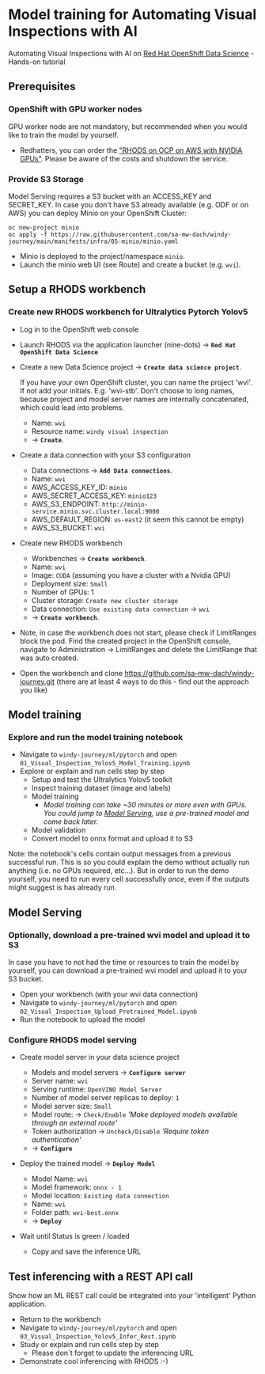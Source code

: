 # Model training for Automating Visual Inspections with AI
Automating Visual Inspections with AI on [Red Hat OpenShift Data Science](https://www.redhat.com/en/technologies/cloud-computing/openshift/openshift-data-science) - Hands-on tutorial

## Prerequisites

### OpenShift with GPU worker nodes 
GPU worker node are not mandatory, but recommended when you would like to train the model by yourself.

- Redhatters, you can order the ["RHODS on OCP on AWS with NVIDIA GPUs"](https://demo.redhat.com/catalog?search=Nvidia). Please be aware of the costs and shutdown the service.


### Provide S3 Storage
Model Serving requires a S3 bucket with an ACCESS_KEY and SECRET_KEY. In case you don't have S3 already available (e.g. ODF or on AWS) you can deploy Minio on your OpenShift Cluster:

```
oc new-project minio
oc apply -f https://raw.githubusercontent.com/sa-mw-dach/windy-journey/main/manifests/infra/05-minio/minio.yaml
```

- Minio is deployed to the project/namespace `minio`.
- Launch the minio web UI (see Route) and create a bucket (e.g. `wvi`).


## Setup a RHODS workbench

### Create new RHODS workbench for Ultralytics Pytorch Yolov5

- Log in to the OpenShift web console
- Launch RHODS via the application launcher (nine-dots) -> **`Red Hat OpenShift Data Science`**
- Create a new Data Science project -> **`Create data science project`**.

  If you have your own OpenShift cluster, you can name the project 'wvi'. If not add your initials. E.g. 'wvi-stb'.
  Don't choose to long names, because project and model server names are internally concatenated, which could lead into problems.

  - Name: `wvi`
  - Resource name: `windy visual inspection `
  - -> **`Create`**.

- Create a data connection with your S3 configuration
  - Data connections -> **`Add Data connections`**.
  - Name: `wvi`
  - AWS_ACCESS_KEY_ID: `minio`
  - AWS_SECRET_ACCESS_KEY: `minio123`
  - AWS_S3_ENDPOINT: `http://minio-service.minio.svc.cluster.local:9000`
  - AWS_DEFAULT_REGION: `us-east2` (it seem this cannot be empty)
  - AWS_S3_BUCKET: `wvi`

- Create new RHODS workbench
  - Workbenches -> **`Create workbench`**.
  - Name: `wvi`
  - Image: `CUDA` (assuming you have a cluster with a Nvidia GPU)
  - Deployment size: `Small`
  - Number of GPUs: 1  
  - Cluster storage: `Create new cluster storage`
  - Data connection: `Use existing data connection` -> `wvi`
  - -> **`Create workbench`**.

- Note, in case the workbench does not start, please check if LimitRanges block the pod.  Find the created project in the OpenShift console, navigate to Administration -> LimitRanges and delete the LimitRange that was auto created.

- Open the workbench and clone  https://github.com/sa-mw-dach/windy-journey.git  (there are at least 4 ways to do this - find out the approach you like)

## Model training

### Explore and run the model training notebook
- Navigate to `windy-journey/ml/pytorch` and open  `01_Visual_Inspection_Yolov5_Model_Training.ipynb`
- Explore or explain and run cells step by step
  - Setup and test the Ultralytics Yolov5 toolkit
  - Inspect training dataset (image and labels)  
  - Model training
    - *Model training can take ~30 minutes or more even with GPUs. You could jump to [Model Serving](#model-serving), use a pre-trained model and come back later.* 
  - Model validation
  - Convert model to onnx format and upload it to S3

Note: the notebook's cells contain output messages from a previous successful run. This is so you could explain the demo without actually run anything (i.e. no GPUs required, etc...). But in order to run the demo yourself, you need to run every cell successfully _once_, even if the outputs might suggest is has already run.

## Model Serving

### Optionally, download a pre-trained wvi model and upload it to S3
In case you have to not had the time or resources to train the model by yourself, you can download a pre-trained wvi model and upload it to your S3 bucket.
- Open your workbench (with your wvi data connection)
- Navigate to `windy-journey/ml/pytorch` and open `02_Visual_Inspection_Upload_Pretrained_Model.ipynb`
- Run the notebook to upload the model

### Configure RHODS model serving
- Create model server in your data science project
  - Models and model servers ->  **`Configure server`**
  - Server name: `wvi`
  - Serving runtime: `OpenVINO Model Server`
  - Number of model server replicas to deploy: `1`
  - Model server size: `Small`
  - Model route: -> `Check/Enable` *'Make deployed models available through an external route'*
  - Token authorization ->  `Uncheck/Disable` *'Require token authentication'*
  - -> **`Configure`**

- Deploy the trained model -> **`Deploy Model`**
  - Model Name: `wvi`
  - Model framework: `onnx - 1`
  - Model location: `Existing data connection`
  - Name: `wvi`
  - Folder path:  `wvi-best.onnx`
  - -> **`Deploy`**

- Wait until Status is green / loaded
  - Copy and save the inference URL

## Test inferencing with a REST API call
Show how an ML REST call could be integrated into your 'intelligent' Python application.

- Return to the workbench
- Navigate to `windy-journey/ml/pytorch` and open  `03_Visual_Inspection_Yolov5_Infer_Rest.ipynb` 
- Study or explain and run cells step by step
  - Please don´t forget to update the inferencing URL 
- Demonstrate cool inferencing with RHODS :-)  